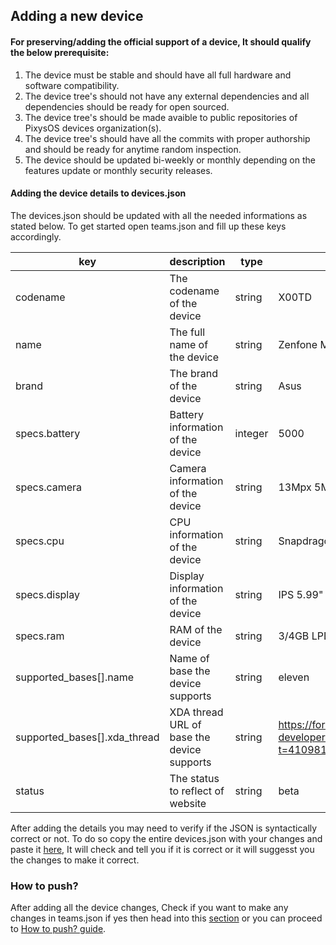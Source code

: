 ## Adding a new device ###

#### For preserving/adding the official support of a device, It should qualify the below prerequisite: ####

1. The device must be stable and should have all full hardware and software compatibility.
2. The device tree's should not have any external dependencies and all dependencies should be ready for open sourced.
3. The device tree's should be made avaible to public repositories of PixysOS devices organization(s).
4. The device tree's should have all the commits with proper authorship and should be ready for anytime random inspection.
5. The device should be updated bi-weekly or monthly depending on the features update or monthly security releases.

#### Adding the device details to devices.json ####
The devices.json should be updated with all the needed informations as stated below. To get started open teams.json and fill up these keys accordingly.

|key|description|type|example|needed|
--- | --- | --- | --- | ---
codename|The codename of the device|string|X00TD|yes
name|The full name of the device|string|Zenfone Max Pro M1|yes
brand|The brand of the device|string|Asus|yes
specs.battery|Battery information of the device|integer|5000|yes
specs.camera|Camera information of the device|string|13Mpx 5Mpx + 5Mpx|yes
specs.cpu|CPU information of the device|string|Snapdragon 636|yes
specs.display|Display information of the device|string|IPS 5.99\" 1080p|yes
specs.ram|RAM of the device|string|3/4GB LPDDR4X|yes
supported_bases[].name|Name of base the device supports|string|eleven|yes
supported_bases[].xda_thread|XDA thread URL of base the device supports|string|https://forum.xda-developers.com/showthread.php?t=4109811|no
status|The status to reflect of website|string|beta|no

After adding the details you may need to verify if the JSON is syntactically correct or not. To do so copy the entire devices.json with your changes and paste it [here](https://jsonformatter.curiousconcept.com/), It will check and tell you if it is correct or it will suggesst you the changes to make it correct.

### How to push? ###
After adding all the device changes, Check if you want to make any changes in teams.json if yes then head into this [section](adding_a_new_team_member.md) or you can proceed to [How to push? guide](how_to_push.md).
